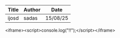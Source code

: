 | Title | Author | Date |
|-------|--------|------|
| ijosd | sadas | 15/08/25 |

\<iframe>\<script>console.log("!!");\</script>\</iframe>